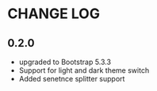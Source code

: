# CHANGE LOG

##  0.2.0
- upgraded to Bootstrap 5.3.3
- Support for light and dark theme switch
- Added senetnce splitter support

